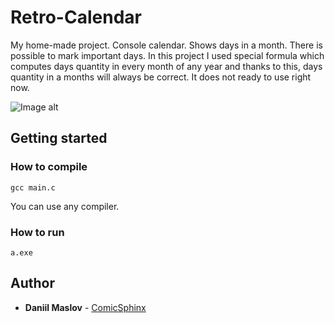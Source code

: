 # Retro-Calendar

My home-made project. Console calendar. Shows days in a month. There is possible to mark important days. In this project I used special formula which computes days quantity in every month of any year and thanks to this, days quantity in a months will always be correct.
It does not ready to use right now.

![Image alt](https://github.com/Desasth/Console-Calendar/blob/master/images/screenshot.JPG)

## Getting started

### How to compile
    gcc main.c
You can use any compiler.
### How to run
    a.exe

 ## Author
   - **Daniil Maslov** -
    [ComicSphinx](https://github.com/ComicSphinx)
